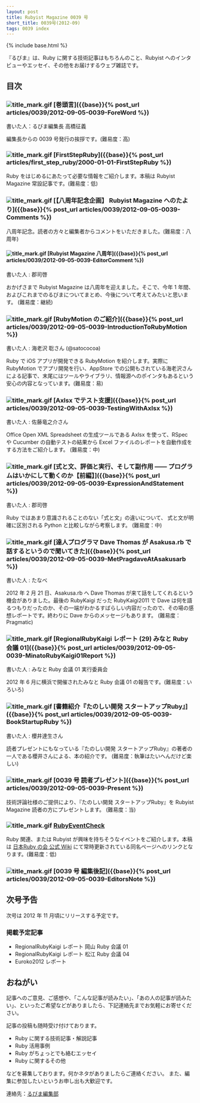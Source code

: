 ```yaml
---
layout: post
title: Rubyist Magazine 0039 号
short_title: 0039号(2012-09)
tags: 0039 index
---
```

{% include base.html %}


『るびま』は、Ruby に関する技術記事はもちろんのこと、Rubyist へのインタビューやエッセイ、その他をお届けするウェブ雑誌です。

## 目次

### ![title_mark.gif]({{base}}{{site.baseurl}}/images/title_mark.gif) [巻頭言]({{base}}{% post_url articles/0039/2012-09-05-0039-ForeWord %})

書いた人：るびま編集長 高橋征義

編集長からの 0039 号発行の挨拶です。(難易度：高)

### ![title_mark.gif]({{base}}{{site.baseurl}}/images/title_mark.gif) [FirstStepRuby]({{base}}{% post_url articles/first_step_ruby/2000-01-01-FirstStepRuby %})

Ruby をはじめるにあたって必要な情報をご紹介します。本稿は Rubyist Magazine 常設記事です。(難易度：低)

### ![title_mark.gif]({{base}}{{site.baseurl}}/images/title_mark.gif) [【八周年記念企画】 Rubyist Magazine へのたより]({{base}}{% post_url articles/0039/2012-09-05-0039-Comments %})

八周年記念。読者の方々と編集者からコメントをいただきました。(難易度：八周年)

#### ![title_mark.gif]({{base}}{{site.baseurl}}/images/title_mark.gif) [Rubyist Magazine 八周年]({{base}}{% post_url articles/0039/2012-09-05-0039-EditorComment %})

書いた人 : 郡司啓

おかげさまで Rubyist Magazine は八周年を迎えました。そこで、今年 1 年間、およびこれまでのるびまについてまとめ、今後について考えてみたいと思います。 (難易度：継続)

### ![title_mark.gif]({{base}}{{site.baseurl}}/images/title_mark.gif) [RubyMotion のご紹介]({{base}}{% post_url articles/0039/2012-09-05-0039-IntroductionToRubyMotion %})

書いた人 : 海老沢 聡さん (@satococoa)

Ruby で iOS アプリが開発できる RubyMotion を紹介します。実際に RubyMotion でアプリ開発を行い、AppStore での公開もされている海老沢さんによる記事で、末尾にはツールやライブラリ、情報源へのポインタもあるという安心の内容となっています。(難易度：易)

### ![title_mark.gif]({{base}}{{site.baseurl}}/images/title_mark.gif) [Axlsx でテスト支援]({{base}}{% post_url articles/0039/2012-09-05-0039-TestingWithAxlsx %})

書いた人 : 佐藤竜之介さん

Office Open XML Spreadsheet の生成ツールである Axlsx を使って、RSpec や Cucumber の自動テストの結果から Excel ファイルのレポートを自動作成をする方法をご紹介します。 (難易度：中)

### ![title_mark.gif]({{base}}{{site.baseurl}}/images/title_mark.gif) [式と文、評価と実行、そして副作用 ―― プログラムはいかにして動くのか【前編】]({{base}}{% post_url articles/0039/2012-09-05-0039-ExpressionAndStatement %})

書いた人 : 郡司啓

Ruby ではあまり意識されることのない「式と文」の違いについて、 式と文が明確に区別される Python と比較しながら考察します。 (難易度：中)

### ![title_mark.gif]({{base}}{{site.baseurl}}/images/title_mark.gif) [達人プログラマ Dave Thomas が Asakusa.rb で話するというので聞いてきた]({{base}}{% post_url articles/0039/2012-09-05-0039-MetPragdaveAtAsakusarb %})

書いた人 : たなべ

2012 年 2 月 21 日、Asakusa.rb へ Dave Thomas が来て話をしてくれるという機会がありました。最後の RubyKaigi だった RubyKaigi2011 で Dave は何を語るつもりだったのか、その一端がわかるすばらしい内容だったので、その場の感想レポートです。終わりに Dave からのメッセージもあります。 (難易度：Pragmatic)

### ![title_mark.gif]({{base}}{{site.baseurl}}/images/title_mark.gif) [RegionalRubyKaigi レポート (29) みなと Ruby 会議 01]({{base}}{% post_url articles/0039/2012-09-05-0039-MinatoRubyKaigi01Report %})

書いた人 : みなと Ruby 会議 01 実行委員会

2012 年 6 月に横浜で開催されたみなと Ruby 会議 01 の報告です。(難易度：いろいろ)

### ![title_mark.gif]({{base}}{{site.baseurl}}/images/title_mark.gif) [書籍紹介『たのしい開発 スタートアップRuby』]({{base}}{% post_url articles/0039/2012-09-05-0039-BookStartupRuby %})

書いた人 : 櫻井達生さん

読者プレゼントにもなっている『たのしい開発 スタートアップRuby』の著者の一人である櫻井さんによる、本の紹介です。 (難易度：執筆はたいへんだけど楽しい)

### ![title_mark.gif]({{base}}{{site.baseurl}}/images/title_mark.gif) [0039 号 読者プレゼント]({{base}}{% post_url articles/0039/2012-09-05-0039-Present %})

技術評論社様のご提供により、『たのしい開発 スタートアップRuby』を Rubyist Magazine 読者の方にプレゼントします。 (難易度：当)

### ![title_mark.gif]({{base}}{{site.baseurl}}/images/title_mark.gif) [RubyEventCheck](https://github.com/ruby-no-kai/official/wiki/RubyEventCheck)

Ruby 関連、または Rubyist が興味を持ちそうなイベントをご紹介します。本稿は [日本Ruby の会 公式 Wiki](https://github.com/ruby-no-kai/official/wiki) にて常時更新されている同名ページへのリンクとなります。(難易度：低)

### ![title_mark.gif]({{base}}{{site.baseurl}}/images/title_mark.gif) [0039 号 編集後記]({{base}}{% post_url articles/0039/2012-09-05-0039-EditorsNote %})

## 次号予告

次号は 2012 年 11 月頃にリリースする予定です。

### 掲載予定記事

* RegionalRubyKaigi レポート 岡山 Ruby 会議 01
* RegionalRubyKaigi レポート 松江 Ruby 会議 04
* Euroko2012 レポート


## おねがい

記事へのご意見、ご感想や、「こんな記事が読みたい」、「あの人の記事が読みたい」、といったご希望などがありましたら、下記連絡先までお気軽にお寄せください。

記事の投稿も随時受け付けております。

* Ruby に関する技術記事・解説記事
* Ruby 活用事例
* Ruby がちょっとでも絡むエッセイ
* Ruby に関するその他


などを募集しております。何かネタがありましたらご連絡ください。
また、編集に参加したいというお申し出も大歓迎です。

連絡先：[るびま編集部](mailto:magazine@ruby-no-kai.org)



